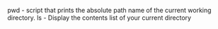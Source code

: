 pwd - script that prints the absolute path name of the current working directory.
ls - Display the contents list of your current directory
